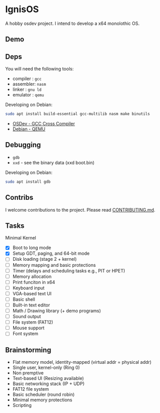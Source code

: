 # IgnisOS

A hobby osdev project. I intend to develop a x64 monolothic OS.

## Demo

## Deps

You will need the following tools:

- compiler : `gcc`
- assembler: `nasm`
- linker   : `gnu ld`
- emulator : `qemu`

Developing on Debian:

```sh
sudo apt install build-essential gcc-multilib nasm make binutils
```

- [OSDev - GCC Cross Compiler](https://wiki.osdev.org/GCC_Cross-Compiler)
- [Debian - QEMU](https://wiki.debian.org/QEMU)

## Debugging

- `gdb`
- `xxd` - see the binary data (xxd boot.bin)

Developing on Debian:

```sh
sudo apt install gdb
```

## Contribs

I welcome contributions to the project. Please read [CONTRIBUTING.md](./CONTRIBUTING.md).

## Tasks

Minimal Kernel

- [x] Boot to long mode
- [x] Setup GDT, paging, and 64-bit mode
- [ ] Disk loading (stage 2 + kernel)
- [ ] Memory mapping and basic protections
- [ ] Timer (delays and scheduling tasks e.g., PIT or HPET)
- [ ] Memory allocation
- [ ] Print funciton in x64
- [ ] Keyboard input
- [ ] VGA-based text UI
- [ ] Basic shell
- [ ] Built-in text editor
- [ ] Math / Drawing library (+ demo programs)
- [ ] Sound output
- [ ] File system (FAT12)
- [ ] Mouse support
- [ ] Font system

## Brainstorming

- Flat memory model, identity-mapped (virtual addr = physical addr)
- Single user, kernel-only (Ring 0)
- Non premptive
- Text-based UI (Resizing available)
- Basic networking stack (IP + UDP)
- FAT12 file system
- Basic scheduler (round robin)
- Minimal memory protections
- Scripting

